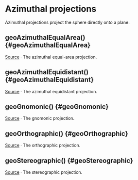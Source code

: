 <script setup>

import * as d3 from "d3";
import WorldMap from "../components/WorldMap.vue";

const width = 688;
const height = 400;

</script>

# Azimuthal projections

Azimuthal projections project the sphere directly onto a plane.

## geoAzimuthalEqualArea() {#geoAzimuthalEqualArea}

<a href="https://observablehq.com/@d3/azimuthal-equal-area?intent=fork" target="_blank" style="color: currentColor;"><WorldMap :projection='d3.geoAzimuthalEqualArea().rotate([110, -40]).fitExtent([[1, 1], [width - 1, height - 1]], {type: "Sphere"}).precision(0.2)' /></a>

[Source](https://github.com/d3/d3-geo/blob/main/src/projection/azimuthalEqualArea.js) · The azimuthal equal-area projection.

<!-- <br><a href="#geoAzimuthalEqualArea" name="geoAzimuthalEqualArea">#</a> d3.<b>geoAzimuthalEqualArea</b> -->

## geoAzimuthalEquidistant() {#geoAzimuthalEquidistant}

<a href="https://observablehq.com/@d3/azimuthal-equidistant?intent=fork" target="_blank" style="color: currentColor;"><WorldMap :projection='d3.geoAzimuthalEquidistant().rotate([110, -40]).fitExtent([[1, 1], [width - 1, height - 1]], {type: "Sphere"}).precision(0.2)' /></a>

[Source](https://github.com/d3/d3-geo/blob/main/src/projection/azimuthalEquidistant.js) · The azimuthal equidistant projection.

<!-- <br><a href="#geoAzimuthalEquidistantRaw" name="geoAzimuthalEquidistantRaw">#</a> d3.<b>geoAzimuthalEquidistantRaw</b> -->

## geoGnomonic() {#geoGnomonic}

<a href="https://observablehq.com/@d3/gnomonic?intent=fork" target="_blank" style="color: currentColor;"><WorldMap :projection='d3.geoGnomonic().scale(width / 6).translate([width / 2, height / 2]).clipAngle(90 - 1e-4).clipExtent([[0, 0], [width, height]]).precision(0.2)' /></a>

[Source](https://github.com/d3/d3-geo/blob/main/src/projection/gnomonic.js) · The gnomonic projection.

<!-- <br><a href="#geoGnomonicRaw" name="geoGnomonicRaw">#</a> d3.<b>geoGnomonicRaw</b> -->

## geoOrthographic() {#geoOrthographic}

<a href="https://observablehq.com/@d3/orthographic?intent=fork" target="_blank" style="color: currentColor;"><WorldMap :projection='d3.geoOrthographic().rotate([110, -40]).fitExtent([[1, 1], [width - 1, height - 1]], {type: "Sphere"}).precision(0.2)' /></a>

[Source](https://github.com/d3/d3-geo/blob/main/src/projection/orthographic.js) · The orthographic projection.

<!-- <br><a href="#geoOrthographicRaw" name="geoOrthographicRaw">#</a> d3.<b>geoOrthographicRaw</b> -->

## geoStereographic() {#geoStereographic}

<a href="https://observablehq.com/@d3/stereographic?intent=fork" target="_blank" style="color: currentColor;"><WorldMap :projection='d3.geoStereographic().scale(width / 4).translate([width / 2, height / 2]).rotate([-27, 0]).clipAngle(180 - 1e-4).clipExtent([[0, 0], [width, height]]).precision(0.2)' /></a>

[Source](https://github.com/d3/d3-geo/blob/main/src/projection/stereographic.js) · The stereographic projection.

<!-- <br><a href="#geoStereographicRaw" name="geoStereographicRaw">#</a> d3.<b>geoStereographicRaw</b> -->
